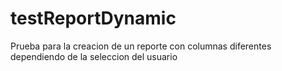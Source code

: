 # testReportDynamic
Prueba para la creacion de un reporte con columnas diferentes dependiendo de la seleccion del usuario
